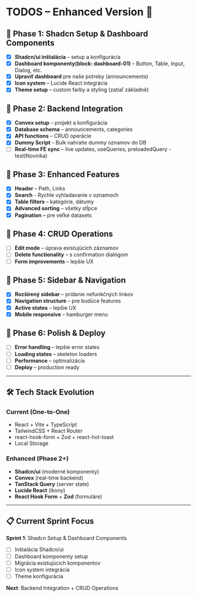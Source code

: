 # TODOS – Enhanced Version 🚀

## 🎯 Phase 1: Shadcn Setup & Dashboard Components

- [x] **Shadcn/ui inštalácia** – setup a konfigurácia
- [x] **Dashboard komponenty(block: dashboard-01)** – Button, Table, Input, Dialog, etc.
- [x] **Upraviť dashboard** pre naše potreby (announcements)
- [x] **Icon system** – Lucide React integrácia
- [x] **Theme setup** – custom farby a styling (zatiaľ základné)

## 🎯 Phase 2: Backend Integration

- [x] **Convex setup** – projekt a konfigurácia
- [x] **Database schema** – announcements, categories
- [x] **API functions** – CRUD operácie
- [x] **Dummy Script** - Bulk nahratie dummy oznamov do DB
- [ ] **Real-time FE sync** – live updates, useQueries, preloadedQuery - test(Novinka)

## 🎯 Phase 3: Enhanced Features

- [x] **Header** – Path, Links
- [x] **Search** - Rychle vyhladavanie v oznamoch
- [x] **Table filters** – kategórie, dátumy
- [x] **Advanced sorting** – všetky stĺpce
- [x] **Pagination** – pre veľké datasets

## 🎯 Phase 4: CRUD Operations

- [ ] **Edit mode** – úprava existujúcich záznamov
- [ ] **Delete functionality** – s confirmation dialógom
- [ ] **Form improvements** – lepšie UX

## 🎯 Phase 5: Sidebar & Navigation

- [x] **Rozšírený sidebar** – pridanie nefunkčných linkov
- [x] **Navigation structure** – pre budúce features
- [x] **Active states** – lepšie UX
- [x] **Mobile responsive** – hamburger menu

## 🎯 Phase 6: Polish & Deploy

- [ ] **Error handling** – lepšie error states
- [ ] **Loading states** – skeleton loaders
- [ ] **Performance** – optimalizácia
- [ ] **Deploy** – production ready

---

## 🛠 Tech Stack Evolution

### **Current (One-to-One)**

- React + Vite + TypeScript
- TailwindCSS + React Router
- react-hook-form + Zod + react-hot-toast
- Local Storage

### **Enhanced (Phase 2+)**

- **Shadcn/ui** (moderné komponenty)
- **Convex** (real-time backend)
- **TanStack Query** (server state)
- **Lucide React** (ikony)
- **React Hook Form** + **Zod** (formuláre)

---

## 📋 Current Sprint Focus

**Sprint 1**: Shadcn Setup & Dashboard Components

- [ ] Inštalácia Shadcn/ui
- [ ] Dashboard komponenty setup
- [ ] Migrácia existujúcich komponentov
- [ ] Icon system integrácia
- [ ] Theme konfigurácia

**Next**: Backend Integration + CRUD Operations
